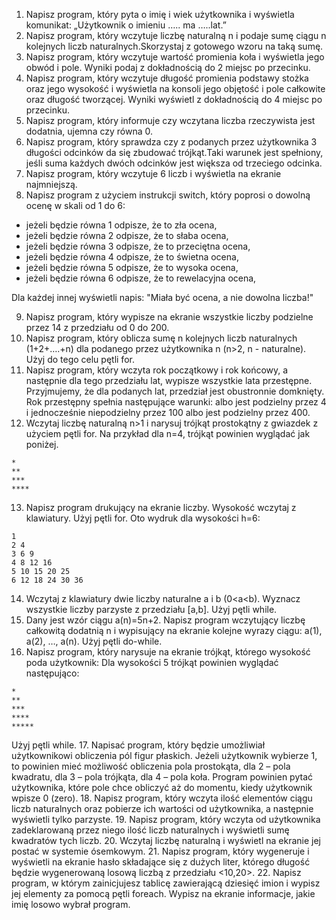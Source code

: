 1. Napisz program, który pyta o imię i wiek użytkownika i wyświetla komunikat: „Użytkownik o imieniu ….. ma …..lat.”  
2. Napisz program, który wczytuje liczbę naturalną n i podaje sumę ciągu n kolejnych liczb naturalnych.Skorzystaj z gotowego wzoru na taką sumę.  
3. Napisz program, który wczytuje wartość promienia koła i wyświetla jego obwód i pole. Wyniki podaj z dokładnością do 2 miejsc po przecinku.  
4. Napisz program, który wczytuje długość promienia podstawy stożka oraz jego wysokość i wyświetla na konsoli jego objętość i pole całkowite oraz długość tworzącej. Wyniki wyświetl z dokładnością do 4 miejsc po przecinku.  
5. Napisz program, który informuje czy wczytana liczba rzeczywista jest dodatnia, ujemna czy równa 0.
6. Napisz program, który sprawdza czy z podanych przez użytkownika 3 długości odcinków da się zbudować trójkąt.Taki warunek jest spełniony, jeśli suma każdych dwóch odcinków jest większa od trzeciego odcinka.
7. Napisz program, który wczytuje 6 liczb i wyświetla na ekranie najmniejszą.
8. Napisz program z użyciem instrukcji switch, który poprosi o dowolną ocenę w skali od 1 do 6:

* jeżeli będzie równa 1 odpisze, że to zła ocena,
* jeżeli będzie równa 2 odpisze, że to słaba ocena,
* jeżeli będzie równa 3 odpisze, że to przeciętna ocena,
* jeżeli będzie równa 4 odpisze, że to świetna ocena,
* jeżeli będzie równa 5 odpisze, że to wysoka ocena,
* jeżeli będzie równa 6 odpisze, że to rewelacyjna ocena, 

Dla każdej innej wyświetli napis: "Miała być ocena, a nie dowolna liczba!"

9. Napisz program, który wypisze na ekranie wszystkie liczby podzielne przez 14 z przedziału od 0 do 200.
10. Napisz program, który oblicza sumę n kolejnych liczb naturalnych (1+2+….+n) dla podanego przez użytkownika n (n>2, n - naturalne). Użyj do tego celu pętli for.
11. Napisz program, który wczyta rok początkowy i rok końcowy, a następnie dla tego przedziału lat, wypisze wszystkie lata przestępne. Przyjmujemy, że dla podanych lat, przedział jest obustronnie domknięty. Rok przestępny spełnia następujące warunki: albo jest podzielny przez 4 i jednocześnie niepodzielny przez 100 albo jest podzielny przez 400.
12. Wczytaj liczbę naturalną n>1 i narysuj trójkąt prostokątny z gwiazdek z użyciem pętli for. Na przykład dla n=4, trójkąt powinien wyglądać jak poniżej.
```
*
**
***
****
```
13. Napisz program drukujący na ekranie liczby. Wysokość wczytaj z klawiatury. Użyj pętli for. Oto wydruk dla wysokości h=6:
```
1
2 4
3 6 9
4 8 12 16
5 10 15 20 25
6 12 18 24 30 36
```
14. Wczytaj z klawiatury dwie liczby naturalne a i b (0<a<b). Wyznacz wszystkie liczby parzyste z przedziału [a,b]. Użyj pętli while.
15. Dany jest wzór ciągu a(n)=5n+2. Napisz program wczytujący liczbę całkowitą dodatnią n i wypisujący na ekranie kolejne wyrazy ciągu: a(1), a(2), …, a(n). Użyj pętli do-while.
16. Napisz program, który narysuje na ekranie trójkąt, którego wysokość poda użytkownik: Dla wysokości 5 trójkąt powinien wyglądać następująco:
```
*
**
***
****
*****
```
Użyj pętli while.
17. Napisać program, który będzie umożliwiał użytkownikowi obliczenia pól figur płaskich. Jeżeli użytkownik wybierze 1, to powinien mieć możliwość obliczenia pola prostokąta, dla 2 – pola kwadratu, dla 3 – pola trójkąta, dla 4 – pola koła. Program powinien pytać użytkownika, które pole chce obliczyć aż do momentu, kiedy użytkownik wpisze 0 (zero).
18. Napisz program, który wczyta ilość elementów ciągu liczb naturalnych oraz pobierze ich wartości od użytkownika, a następnie wyświetli tylko parzyste.
19. Napisz program, który wczyta od użytkownika zadeklarowaną przez niego ilość liczb naturalnych i wyświetli sumę kwadratów tych liczb.
20. Wczytaj liczbę naturalną i wyświetl na ekranie jej postać w systemie ósemkowym.
21. Napisz program, który wygeneruje i wyświetli na ekranie hasło składające się z dużych liter, którego długość będzie wygenerowaną losową liczbą z przedziału <10,20>.
22. Napisz program, w którym zainicjujesz tablicę zawierającą dziesięć imion i wypisz jej elementy za pomocą pętli foreach. Wypisz na ekranie informacje, jakie imię losowo wybrał program.
